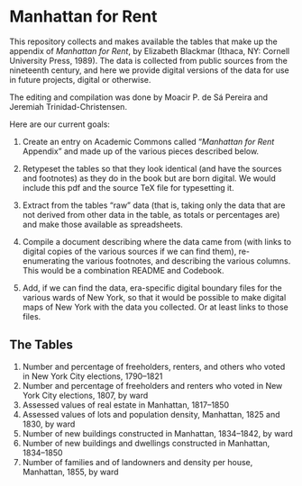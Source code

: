 # Manhattan for Rent

This repository collects and makes available the tables that make up the appendix of _Manhattan for Rent_, by Elizabeth Blackmar (Ithaca, NY: Cornell University Press, 1989).
The data is collected from public sources from the nineteenth century, and here we provide digital versions of the data for use in future projects, digital or otherwise.

The editing and compilation was done by Moacir P. de Sá Pereira and Jeremiah Trinidad-Christensen.

Here are our current goals:

1. Create an entry on Academic Commons called “_Manhattan for Rent_
Appendix” and made up of the various pieces described below.

2. Retypeset the tables so that they look identical (and have the
sources and footnotes) as they do in the book but are born digital. We
would include this pdf and the source TeX file for typesetting it.

3. Extract from the tables “raw” data (that is, taking only the data
that are not derived from other data in the table, as totals or
percentages are) and make those available as spreadsheets.

4. Compile a document describing where the data came from (with links
to digital copies of the various sources if we can find them),
re-enumerating the various footnotes, and describing the various
columns. This would be a combination README and Codebook.

5. Add, if we can find the data, era-specific digital boundary files
for the various wards of New York, so that it would be possible to
make digital maps of New York with the data you collected. Or at least
links to those files.

## The Tables

1. Number and percentage of freeholders, renters, and others who voted in New York City elections, 1790–1821
2. Number and percentage of freeholders and renters who voted in New York City elections, 1807, by ward
3. Assessed values of real estate in Manhattan, 1817–1850
4. Assessed values of lots and population density, Manhattan, 1825 and 1830, by ward
5. Number of new buildings constructed in Manhattan, 1834–1842, by ward
6. Number of new buildings and dwellings constructed in Manhattan, 1834–1850
7. Number of families and of landowners and density per house, Manhattan, 1855, by ward



